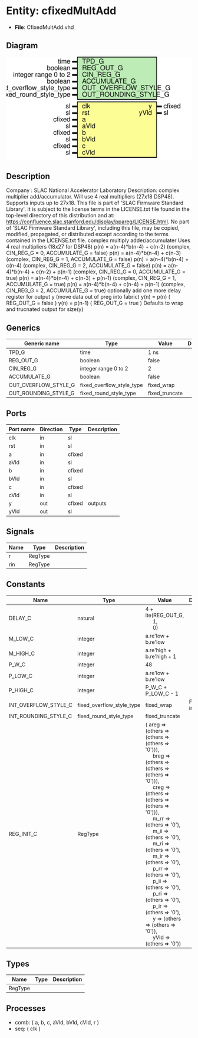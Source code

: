 # Entity: cfixedMultAdd

- **File**: CfixedMultAdd.vhd
## Diagram

![Diagram](CfixedMultAdd.svg "Diagram")
## Description

Company    : SLAC National Accelerator Laboratory
Description: complex multiplier add/accumulator.  Will use 4 real multipliers
             (27x18 DSP48).  Supports inputs up to 27x18.
This file is part of 'SLAC Firmware Standard Library'.
It is subject to the license terms in the LICENSE.txt file found in the
top-level directory of this distribution and at:
   https://confluence.slac.stanford.edu/display/ppareg/LICENSE.html.
No part of 'SLAC Firmware Standard Library', including this file,
may be copied, modified, propagated, or distributed except according to
the terms contained in the LICENSE.txt file.
complex multiply adder/accumulater
Uses 4 real multipliers (18x27 for DSP48)
p(n) = a(n-4)*b(n-4) + c(n-2)          (complex, CIN_REG_G = 0, ACCUMULATE_G = false)
p(n) = a(n-4)*b(n-4) + c(n-3)          (complex, CIN_REG_G = 1, ACCUMULATE_G = false)
p(n) = a(n-4)*b(n-4) + c(n-4)          (complex, CIN_REG_G = 2, ACCUMULATE_G = false)
p(n) = a(n-4)*b(n-4) + c(n-2) + p(n-1) (complex, CIN_REG_G = 0, ACCUMULATE_G = true)
p(n) = a(n-4)*b(n-4) + c(n-3) + p(n-1) (complex, CIN_REG_G = 1, ACCUMULATE_G = true)
p(n) = a(n-4)*b(n-4) + c(n-4) + p(n-1) (complex, CIN_REG_G = 2, ACCUMULATE_G = true)
optionally add one more delay register for output y
   (move data out of preg into fabric)
y(n) = p(n)     ( REG_OUT_G = false )
y(n) = p(n-1)   ( REG_OUT_G = true )
Defaults to wrap and trucnated output for size(y)
## Generics

| Generic name         | Type                      | Value          | Description |
| -------------------- | ------------------------- | -------------- | ----------- |
| TPD_G                | time                      | 1 ns           |             |
| REG_OUT_G            | boolean                   | false          |             |
| CIN_REG_G            | integer range 0 to 2      | 2              |             |
| ACCUMULATE_G         | boolean                   | false          |             |
| OUT_OVERFLOW_STYLE_G | fixed_overflow_style_type | fixed_wrap     |             |
| OUT_ROUNDING_STYLE_G | fixed_round_style_type    | fixed_truncate |             |
## Ports

| Port name | Direction | Type   | Description |
| --------- | --------- | ------ | ----------- |
| clk       | in        | sl     |             |
| rst       | in        | sl     |             |
| a         | in        | cfixed |             |
| aVld      | in        | sl     |             |
| b         | in        | cfixed |             |
| bVld      | in        | sl     |             |
| c         | in        | cfixed |             |
| cVld      | in        | sl     |             |
| y         | out       | cfixed | outputs     |
| yVld      | out       | sl     |             |
## Signals

| Name | Type    | Description |
| ---- | ------- | ----------- |
| r    | RegType |             |
| rin  | RegType |             |
## Constants

| Name                 | Type                      | Value                                                                                                                                                                                                                                                                                                                                                                                                                                                                                                                                                                                                                                                                                                                                                                                                                                                                                                                                                                 | Description             |
| -------------------- | ------------------------- | --------------------------------------------------------------------------------------------------------------------------------------------------------------------------------------------------------------------------------------------------------------------------------------------------------------------------------------------------------------------------------------------------------------------------------------------------------------------------------------------------------------------------------------------------------------------------------------------------------------------------------------------------------------------------------------------------------------------------------------------------------------------------------------------------------------------------------------------------------------------------------------------------------------------------------------------------------------------- | ----------------------- |
| DELAY_C              | natural                   |  4 + ite(REG_OUT_G,<br><span style="padding-left:20px"> 1,<br><span style="padding-left:20px"> 0)                                                                                                                                                                                                                                                                                                                                                                                                                                                                                                                                                                                                                                                                                                                                                                                                                                                                     |                         |
| M_LOW_C              | integer                   |  a.re'low + b.re'low                                                                                                                                                                                                                                                                                                                                                                                                                                                                                                                                                                                                                                                                                                                                                                                                                                                                                                                                                  |                         |
| M_HIGH_C             | integer                   |  a.re'high + b.re'high + 1                                                                                                                                                                                                                                                                                                                                                                                                                                                                                                                                                                                                                                                                                                                                                                                                                                                                                                                                            |                         |
| P_W_C                | integer                   |  48                                                                                                                                                                                                                                                                                                                                                                                                                                                                                                                                                                                                                                                                                                                                                                                                                                                                                                                                                                   |                         |
| P_LOW_C              | integer                   |  a.re'low + b.re'low                                                                                                                                                                                                                                                                                                                                                                                                                                                                                                                                                                                                                                                                                                                                                                                                                                                                                                                                                  |                         |
| P_HIGH_C             | integer                   |  P_W_C + P_LOW_C - 1                                                                                                                                                                                                                                                                                                                                                                                                                                                                                                                                                                                                                                                                                                                                                                                                                                                                                                                                                  |                         |
| INT_OVERFLOW_STYLE_C | fixed_overflow_style_type |  fixed_wrap                                                                                                                                                                                                                                                                                                                                                                                                                                                                                                                                                                                                                                                                                                                                                                                                                                                                                                                                                           | For resizing into preg: |
| INT_ROUNDING_STYLE_C | fixed_round_style_type    |  fixed_truncate                                                                                                                                                                                                                                                                                                                                                                                                                                                                                                                                                                                                                                                                                                                                                                                                                                                                                                                                                       |                         |
| REG_INIT_C           | RegType                   |  (       areg  => (others => (others => (others => '0'))),<br><span style="padding-left:20px">       breg  => (others => (others => (others => '0'))),<br><span style="padding-left:20px">       creg  => (others => (others => (others => '0'))),<br><span style="padding-left:20px">       m_rr  => (others => '0'),<br><span style="padding-left:20px">       m_ii  => (others => '0'),<br><span style="padding-left:20px">       m_ri  => (others => '0'),<br><span style="padding-left:20px">       m_ir  => (others => '0'),<br><span style="padding-left:20px">       p_rr  => (others => '0'),<br><span style="padding-left:20px">       p_ii  => (others => '0'),<br><span style="padding-left:20px">       p_ri  => (others => '0'),<br><span style="padding-left:20px">       p_ir  => (others => '0'),<br><span style="padding-left:20px">       y     => (others => (others => '0')),<br><span style="padding-left:20px">       yVld => (others => '0')) |                         |
## Types

| Name    | Type | Description |
| ------- | ---- | ----------- |
| RegType |      |             |
## Processes
- comb: ( a, b, c, aVld, bVld, cVld, r )
- seq: ( clk )
